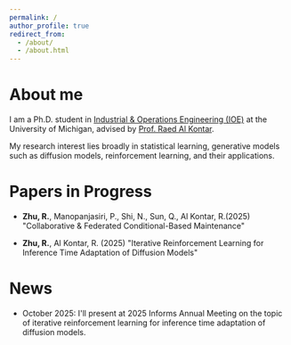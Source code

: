 ```yaml
---
permalink: /
author_profile: true
redirect_from: 
  - /about/
  - /about.html
---
```


# About me

I am a Ph.D. student in [Industrial & Operations Engineering (IOE)](https://ioe.engin.umich.edu/) at the University of Michigan, advised by [Prof. Raed Al Kontar](https://ioe.engin.umich.edu/people/al-kontar-raed/).

My research interest lies broadly in statistical learning, generative models such as diffusion models, reinforcement learning, and their applications.

# Papers in Progress

- **Zhu, R.**, Manopanjasiri, P., Shi, N., Sun, Q., Al Kontar, R.(2025) "Collaborative & Federated Conditional-Based Maintenance" 

- **Zhu, R.**, Al Kontar, R. (2025)  "Iterative Reinforcement Learning for Inference Time Adaptation of Diffusion Models"

# News

- October 2025: I'll present at 2025 Informs Annual Meeting on the topic of iterative reinforcement learning for inference time adaptation of diffusion models.
